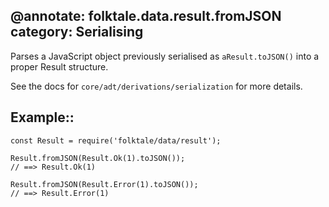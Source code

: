 @annotate: folktale.data.result.fromJSON
category: Serialising
---

Parses a JavaScript object previously serialised as `aResult.toJSON()` into a proper Result structure.

See the docs for `core/adt/derivations/serialization` for more details.


## Example::

    const Result = require('folktale/data/result');

    Result.fromJSON(Result.Ok(1).toJSON());
    // ==> Result.Ok(1)

    Result.fromJSON(Result.Error(1).toJSON());
    // ==> Result.Error(1)